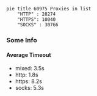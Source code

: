 
```mermaid
pie title 60975 Proxies in list
    "HTTP" : 28274
    "HTTPS": 10040
    "SOCKS" : 30766
```

### Some Info
#### Average Timeout

- mixed: 3.5s
- http: 1.8s
- https: 8.2s
- socks: 5.3s